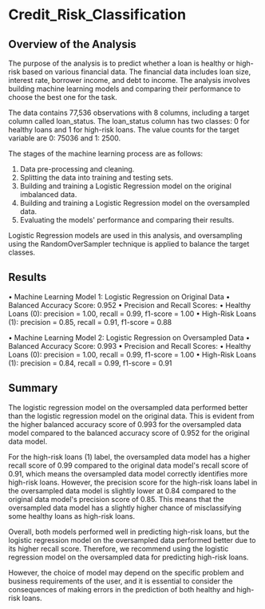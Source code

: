 # Credit_Risk_Classification

## Overview of the Analysis

The purpose of the analysis is to predict whether a loan is healthy or high-risk based on various financial data. The financial data includes loan size, interest rate, borrower income, and debt to income. The analysis involves building machine learning models and comparing their performance to choose the best one for the task.

The data contains 77,536 observations with 8 columns, including a target column called loan_status. The loan_status column has two classes: 0 for healthy loans and 1 for high-risk loans. The value counts for the target variable are 0: 75036 and 1: 2500.

The stages of the machine learning process are as follows:

1.	Data pre-processing and cleaning.
2.	Splitting the data into training and testing sets.
3.	Building and training a Logistic Regression model on the original imbalanced data.
4.	Building and training a Logistic Regression model on the oversampled data.
5.	Evaluating the models' performance and comparing their results.

Logistic Regression models are used in this analysis, and oversampling using the RandomOverSampler 
technique is applied to balance the target classes.

## Results
•	Machine Learning Model 1: Logistic Regression on Original Data
    •	Balanced Accuracy Score: 0.952
    •	Precision and Recall Scores:
    •	Healthy Loans (0): precision = 1.00, recall = 0.99, f1-score = 1.00
    •	High-Risk Loans (1): precision = 0.85, recall = 0.91, f1-score = 0.88

•	Machine Learning Model 2: Logistic Regression on Oversampled Data
•	Balanced Accuracy Score: 0.993
•	Precision and Recall Scores:
•	Healthy Loans (0): precision = 1.00, recall = 0.99, f1-score = 1.00
•	High-Risk Loans (1): precision = 0.84, recall = 0.99, f1-score = 0.91

## Summary

The logistic regression model on the oversampled data performed better than the logistic regression model on the original data. This is evident from the higher balanced accuracy score of 0.993 for the oversampled data model compared to the balanced accuracy score of 0.952 for the original data model.

For the high-risk loans (1) label, the oversampled data model has a higher recall score of 0.99 compared to the original data model's recall score of 0.91, which means the oversampled data model correctly identifies more high-risk loans. However, the precision score for the high-risk loans label in the oversampled data model is slightly lower at 0.84 compared to the original data model's precision score of 0.85. This means that the oversampled data model has a slightly higher chance of misclassifying some healthy loans as high-risk loans.

Overall, both models performed well in predicting high-risk loans, but the logistic regression model on the oversampled data performed better due to its higher recall score. Therefore, we recommend using the logistic regression model on the oversampled data for predicting high-risk loans. 

However, the choice of model may depend on the specific problem and business requirements of the user, and it is essential to consider the consequences of making errors in the prediction of both healthy and high-risk loans.

